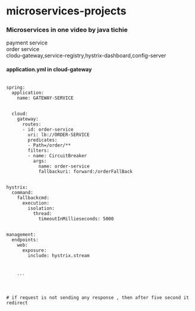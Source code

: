 # microservices-projects

### Microservices in one video by java tichie
payment service </br>
order service</br>
clodu-gateway,service-registry,hystrix-dashboard,config-server


#### application.yml in cloud-gateway
```
    
spring:
  application:
    name: GATEWAY-SERVICE
    
    
  cloud:
    gateway:
      routes:
      - id: order-service
        uri: lb://ORDER-SERVICE
        predicates:
        - Path=/order/**
        filters:
        - name: CircuitBreaker
          args:
            name: order-service
            fallbackuri: forward:/orderFallBack
    

hystrix:
  command:
    fallbackcmd:
      execution:
        isolation:
          thread:
            timeoutInMillieseconds: 5000


management:
  endpoints:
    web:
      exposure:
        include: hystrix.stream
        

    
    ```
   
        
        
# if request is not sending any response , then after five second it redirect  
   
   
   
